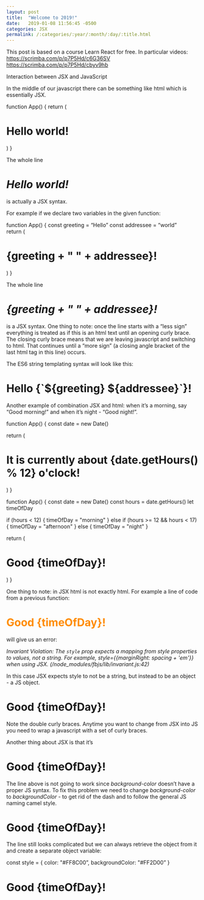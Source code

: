 ```yaml
---
layout: post
title:  "Welcome to 2019!"
date:   2019-01-08 11:56:45 -0500
categories: JSX
permalink: /:categories/:year/:month/:day/:title.html
---
```


This post is based on a course Learn React for free. In particular videos:
https://scrimba.com/p/p7P5Hd/c6G36SV
https://scrimba.com/p/p7P5Hd/cbyv9hb

Interaction between JSX and JavaScript

In the middle of our javascript there can be something like html which is essentially JSX.

function App() {
  return (
    <h1>Hello world!</h1>
  )
}

The whole line *<h1>Hello world!</h1>* is actually a JSX syntax.

For example if we declare two variables in the given function:

function App() {
  const greeting = “Hello”
  const addressee = “world”  
  return (
    <h1>{greeting + " " + addressee}!</h1>
  )
}

The whole line *<h1>{greeting + " " + addressee}!</h1>* is a JSX syntax. One thing to note: once the line starts with a “less sign” everything is treated as if this is an html text until an opening curly brace. The closing curly brace means that we are leaving javascript and switching to html. That continues until a “more sign” (a closing angle bracket of the last html tag in this line) occurs.

The ES6 string templating syntax will look like this:

<h1>Hello {`${greeting} ${addressee}`}!</h1>

Another example of combination JSX and html: when it’s a morning, say “Good morning!” and when it’s night - “Good night!”.

function App() {
  const date = new Date()

  return (
    <h1>It is currently about {date.getHours() % 12} o'clock!</h1>
  )
}

function App() {
  const date = new Date()
  const hours = date.getHours()
  let timeOfDay

  if (hours < 12) {
    timeOfDay = "morning"
  } else if (hours >= 12 && hours < 17) {
    timeOfDay = "afternoon"
  } else {
    timeOfDay = "night"
  }

  return (
    <h1>Good {timeOfDay}!</h1>
  )
}

One thing to note: in JSX html is not exactly html. For example a line of code from a previous function:

<h1 style="color: #FF8C00">Good {timeOfDay}!</h1>

will give us an error:

*Invariant Violation: The `style` prop expects a mapping from style properties to values, not a string. For example, style={{marginRight: spacing + 'em'}} when using JSX. (/node_modules/fbjs/lib/invariant.js:42)*

In this case JSX expects style to not be a string, but instead to be an object - a JS object.

<h1 style={{color: "#FF8C00"}}>Good {timeOfDay}!</h1>

Note the double curly braces. Anytime you want to change from JSX into JS you need to wrap a javascript with a set of curly braces.

Another thing about JSX is that it’s

<h1 style={{color: "#FF8C00" background-color: "#FF2D00”}}>Good {timeOfDay}!</h1>

The line above is not going to work since *background-color* doesn’t have a proper JS syntax. To fix this problem we need to change *background-color* to *backgroundColor* - to get rid of the dash and to follow the general JS naming camel style.

<h1 style={{color: "#FF8C00" backgroundColor: "#FF2D00”}}>Good {timeOfDay}!</h1>

The line still looks complicated but we can always retrieve the object from it and create a separate object variable:

const style = {
  color: "#FF8C00”,
  backgroundColor: "#FF2D00”
}

<h1 style={style}>Good {timeOfDay}!</h1>
